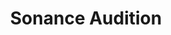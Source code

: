 ---
title: "Sonance Audition"
url: /saint-leu-la-foret/sonance-audition/
shop: les appareils auditifs
---